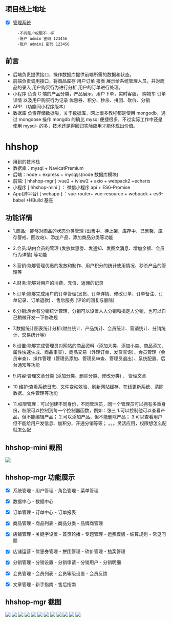 ## 项目线上地址

- [x] [管理系统](https://www.gjmss.cn/hhshop-mgr/)

        -不同账户权限不一样
        -账户 admin 密码 123456
        -账户 admin1 密码 123456

## 前言

- 后端负责提供接口，操作数据库提供前端所需的数据和状态。
- 前端负责调用接口，将商品库存 用户订单 报表 展示给系统管理人员，并对商品的录入 用户购买行为进行分析 用户的订单进行处理。
- 小程序 负责 C 端的产品分类，产品展示，用户下单，实时客服， 购物车 订单详情 以及用户购买行为记录 优惠券、积分、秒杀、拼团、砍价、分销
- APP （功能同小程序版本）
- 数据库 负责存储数据啦，关于数据库，网上很多教程都是使用 mongodb，通过 mongoose 操作 mongdb 的确比 mysql 便捷很多，不过实际工作中还是使用 mysql- 的多，技术还是得回归实际应用才能体现出价值。

# hhshop

- 用到的技术栈
- 数据库：mysql + NavicatPremium
- 后端：node + express + mysqljs(node 数据库模块)
- 前端: [ hhshop-mgr ] :vue2 + iview2 + axio + webpack2 +echarts
- 小程序 [ hhshop-mini ] ： 微信小程序 api + ES6-Promise
- App(跨平台) [ webapp ] ：vue-router+ vue-resource + webpack + es6-babel +HBuild 基座

## 功能详情

- 1.商品:  能够对商品的状态分类管理 (出售中、待上架、库存中、已售馨、库存警戒、回收站)、添加产品、添加商品分类等功能

- 2.会员:站内会员的管理 (发放优惠劵、发通知、发图文消息、增加余额、会员行为详情) 等功能

- 3.营销:能够管理优惠的发放和制作、用户积分的统计使用情况、秒杀产品的管理等

- 4.财务:能够对用户的消费、充值、返佣的记录

- 5.订单:能够完成用户的订单管理(发货、订单详情、修改订单、订单备注、订单记录、订单退款) 、售后服务 (评论的回复与删除)

- 6.分销:后台有分销统计管理，分销可以设置人人分销和指定人分销，也可以自己稍微开发一下修改规

- 7.数据统计图表统计分析(财务统计、产品统计、会员统计、营销统计、分销统计、交易统计等)

- 8.设置:能够完成管理员对网站的商品资料（添加大类、添加小类、商品添加、属性快速生成、商品审查）、商品交易（外理订单、发货查询）、会员管理（会员审查）、操作管理（管理员添加、管理员审查、管理员退出）、系统配置、后台通知等功能

- 9.内容:管理文章分类 (添加分类、删除分类、修改分类) 、 管理文章

- 10.维护:查看系统日志、文件变动效验、刷新网站缓存、在线更新系统、清除数据、文件管理等功能

- 11.权限管理：可以创建不同身份，不同管理员，同一个管理员可以拥有多重身份，权限可以控制到每一个控制器函数，例如：张三 1.可以控制他可以查看产品，但不能编辑产品； 2.可以添加产品，但不能删除产品； 3.可以查看用户但不能给用户发信息、加积分、开通分销等等； 。。。灵活应用，权限想怎么配就怎么配

## hhshop-mini 截图  

![](https://raw.githubusercontent.com/cinoliu/node-admin-/master/hhshop-mini/1.png)

## hhshop-mgr 功能展示

- [x] 系统管理
        - 用户管理
        - 角色管理
        - 菜单管理

- [x] 数据中心
        - 数据中心

- [x] 订单管理
        - 订单中心
        - 订单报表

- [x] 商品管理
        - 商品列表
        - 商品分类
        - 品牌商管理

- [x] 店铺管理
        - 关键字设置
        - 首页轮播
        - 专题管理
        - 运费模版
        - 结算规则
        - 常见问题

- [x] 店铺运营
       - 优惠券管理
       - 拼团管理
       - 砍价管理
       - 抽奖管理

- [x] 分销管理
         - 分销设置
         - 分销申请
         - 分销用户
         - 分销明细

- [x]  会员管理
        - 会员列表
        - 会员等级设置
        - 会员反馈

- [x]  文章管理
        - 新手指南
        - 售后指南

## hhshop-mgr 截图  

![](https://raw.githubusercontent.com/cinoliu/node-admin-/master/hhshop-mgr/1.png)
![](https://raw.githubusercontent.com/cinoliu/node-admin-/master/hhshop-mgr/2.png)
![](https://raw.githubusercontent.com/cinoliu/node-admin-/master/hhshop-mgr/3.png)
![](https://raw.githubusercontent.com/cinoliu/node-admin-/master/hhshop-mgr/4.png)
![](https://raw.githubusercontent.com/cinoliu/node-admin-/master/hhshop-mgr/5.png)
![](https://raw.githubusercontent.com/cinoliu/node-admin-/master/hhshop-mgr/6.png)
![](https://raw.githubusercontent.com/cinoliu/node-admin-/master/hhshop-mgr/7.png)
![](https://raw.githubusercontent.com/cinoliu/node-admin-/master/hhshop-mgr/8.png)
![](https://raw.githubusercontent.com/cinoliu/node-admin-/master/hhshop-mgr/9.png)
![](https://raw.githubusercontent.com/cinoliu/node-admin-/master/hhshop-mgr/10.png)
![](https://raw.githubusercontent.com/cinoliu/node-admin-/master/hhshop-mgr/11.png)
![](https://raw.githubusercontent.com/cinoliu/node-admin-/master/hhshop-mgr/12.png)
